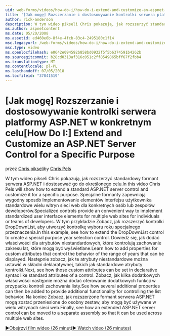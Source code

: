 ```yaml
---
uid: web-forms/videos/how-do-i/how-do-i-extend-and-customize-an-aspnet-server-control-for-a-specific-purpose
title: '[Jak mogę] Rozszerzanie i dostosowywanie kontrolki serwera platformy ASP.NET w określonym celu | Dokumentacja firmy Microsoft'
author: rick-anderson
description: W tym wideo pikseli Chris pokazują, jak rozszerzyć standardowy formant serwera ASP.NET i dostosować go do określonego celu. Specjalne elementy sterujące udostępniają c...
ms.author: aspnetcontent
ms.date: 05/20/2008
ms.assetid: ed460e6b-8f4e-4fcb-83c4-2495180c1f14
msc.legacyurl: /web-forms/videos/how-do-i/how-do-i-extend-and-customize-an-aspnet-server-control-for-a-specific-purpose
msc.type: video
ms.openlocfilehash: e0642e094592b858bd0932f5f5b6374591b4262b
ms.sourcegitcommit: b28cd0313af316c051c2ff8549865bff67f2fbb4
ms.translationtype: MT
ms.contentlocale: pl-PL
ms.lasthandoff: 07/05/2018
ms.locfileid: "37841519"
---
```

<a name="how-do-i-extend-and-customize-an-aspnet-server-control-for-a-specific-purpose"></a><span data-ttu-id="c47cd-104">[Jak mogę] Rozszerzanie i dostosowywanie kontrolki serwera platformy ASP.NET w konkretnym celu</span><span class="sxs-lookup"><span data-stu-id="c47cd-104">[How Do I:] Extend and Customize an ASP.NET Server Control for a Specific Purpose</span></span>
====================
<span data-ttu-id="c47cd-105">przez [Chris pikseli](https://twitter.com/chrispels)</span><span class="sxs-lookup"><span data-stu-id="c47cd-105">by [Chris Pels](https://twitter.com/chrispels)</span></span>

<span data-ttu-id="c47cd-106">W tym wideo pikseli Chris pokazują, jak rozszerzyć standardowy formant serwera ASP.NET i dostosować go do określonego celu.</span><span class="sxs-lookup"><span data-stu-id="c47cd-106">In this video Chris Pels will show how to extend a standard ASP.NET server control and customize it for a specific purpose.</span></span> <span data-ttu-id="c47cd-107">Specjalne formanty zapewniają wygodny sposób Implementowanie elementów interfejsu użytkownika standardowe wielu witryn sieci web dla konkretnych osób lub zespołów deweloperów.</span><span class="sxs-lookup"><span data-stu-id="c47cd-107">Specialized controls provide an convenient way to implement standardized user interface elements for multiple web sites for individuals or teams of developers.</span></span> <span data-ttu-id="c47cd-108">W tym przykładzie Zobacz, jak rozszerzyć kontrolki DropDownList, aby utworzyć kontrolkę wyboru roku specjalnego przeznaczenia.</span><span class="sxs-lookup"><span data-stu-id="c47cd-108">In this example, see how to extend the DropDownList control to create a special purpose year selection control.</span></span> <span data-ttu-id="c47cd-109">Dowiedz się, jak dodać właściwości dla atrybutów niestandardowych, które kontrolują zachowanie zakresu lat, które mogą być wyświetlane.</span><span class="sxs-lookup"><span data-stu-id="c47cd-109">Learn how to add properties for custom attributes that control the behavior of the range of years that can be displayed.</span></span> <span data-ttu-id="c47cd-110">Następnie zobacz, jak te atrybuty niestandardowe można ustawić w składni deklaratywnej, takich jak standardowe atrybuty kontrolki.</span><span class="sxs-lookup"><span data-stu-id="c47cd-110">Next, see how those custom attributes can be set in declarative syntax like standard attributes of a control.</span></span> <span data-ttu-id="c47cd-111">Zobacz, jak kilka dodatkowych właściwości następnie można dodać oferowanie dodatkowych funkcji w przypadku kontroli zachowania listy.</span><span class="sxs-lookup"><span data-stu-id="c47cd-111">See how several additional properties can then be added to provide additional functionality for controlling the list behavior.</span></span> <span data-ttu-id="c47cd-112">Na koniec Zobacz, jak rozszerzone formant serwera ASP.NET mogą zostać przeniesione do osobny zestaw, aby mogą być używane w wielu witrynach sieci web.</span><span class="sxs-lookup"><span data-stu-id="c47cd-112">Finally, see how an extended ASP.NET server control can be moved to a separate assembly so that it can be used across multiple web sites.</span></span>

[<span data-ttu-id="c47cd-113">&#9654;Obejrzyj film wideo (26 minut)</span><span class="sxs-lookup"><span data-stu-id="c47cd-113">&#9654; Watch video (26 minutes)</span></span>](https://channel9.msdn.com/Blogs/ASP-NET-Site-Videos/how-do-i-extend-and-customize-an-aspnet-server-control-for-a-specific-purpose)
